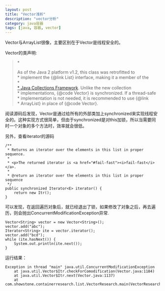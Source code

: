 ```yaml
---
layout: post
title: "Vector浅析"
description: "vector分析"
category: java容器 
tags: [java, 容器, vector]
---
```

Vector与ArrayList很像，主要区别在于Vector是线程安全的。

Vector的类声明:     
   
> \* <p>As of the Java 2 platform v1.2, this class was retrofitted to    
> \* implement the {@link List} interface, making it a member of the    
> \* <a href="{@docRoot}/../technotes/guides/collections/index.html">      
> \* Java Collections Framework</a>.  Unlike the new collection      
> \* implementations, {@code Vector} is synchronized.  If a thread-safe      
> \* implementation is not needed, it is recommended to use {@link      
> \* ArrayList} in place of {@code Vector}.  

阅读源码后发现，Vector是通过给所有的外部类加上synchronized来实现线程安全的。这种实现方式很简单，但由于synchronized是对this加锁，所以当需要同时一个对象的多个方法时，效率就会很低。

另外，查看iterator的源码

    /**
     * Returns an iterator over the elements in this list in proper sequence.
     *
     * <p>The returned iterator is <a href="#fail-fast"><i>fail-fast</i></a>.
     *
     * @return an iterator over the elements in this list in proper sequence
     */
    public synchronized Iterator<E> iterator() {
        return new Itr();
    }

可以发现，在返回遍历对象后，就已经退出了锁，如果修改了对象之后，再去遍历，则会抛出ConcurrentModificationException异常.   

    Vector<String> vector = new Vector<String>();
	vector.add("abc");
	Iterator<String> ite = vector.iterator();
	vector.add("bcd");
	while (ite.hasNext()) {
		System.out.println(ite.next());
	}

运行结果：

    Exception in thread "main" java.util.ConcurrentModificationException
	    at java.util.Vector$Itr.checkForComodification(Vector.java:1184)
	    at java.util.Vector$Itr.next(Vector.java:1137)
	    at com.showstone.containerresearch.list.VectorResearch.main(VectorResearch.java:14)


